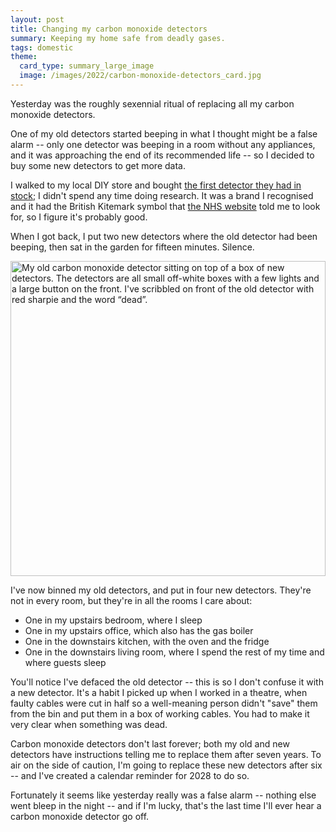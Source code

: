 ```yaml
---
layout: post
title: Changing my carbon monoxide detectors
summary: Keeping my home safe from deadly gases.
tags: domestic
theme:
  card_type: summary_large_image
  image: /images/2022/carbon-monoxide-detectors_card.jpg
---
```


Yesterday was the roughly sexennial ritual of replacing all my carbon monoxide detectors.

One of my old detectors started beeping in what I thought might be a false alarm -- only one detector was beeping in a room without any appliances, and it was approaching the end of its recommended life -- so I decided to buy some new detectors to get more data.

I walked to my local DIY store and bought [the first detector they had in stock][detectors]; I didn't spend any time doing research.
It was a brand I recognised and it had the British Kitemark symbol that [the NHS website] told me to look for, so I figure it's probably good.

When I got back, I put two new detectors where the old detector had been beeping, then sat in the garden for fifteen minutes.
Silence.

<img src="/images/2022/carbon-monoxide-detectors_2x.jpg" srcset="/images/2022/carbon-monoxide-detectors_1x.jpg 1x, /images/2022/carbon-monoxide-detectors_2x.jpg 2x" style="width: 504px;" alt="My old carbon monoxide detector sitting on top of a box of new detectors. The detectors are all small off-white boxes with a few lights and a large button on the front. I've scribbled on front of the old detector with red sharpie and the word “dead”.">

I've now binned my old detectors, and put in four new detectors.
They're not in every room, but they're in all the rooms I care about:

*   One in my upstairs bedroom, where I sleep
*   One in my upstairs office, which also has the gas boiler
*   One in the downstairs kitchen, with the oven and the fridge
*   One in the downstairs living room, where I spend the rest of my time and where guests sleep

You'll notice I've defaced the old detector -- this is so I don't confuse it with a new detector.
It's a habit I picked up when I worked in a theatre, when faulty cables were cut in half so a well-meaning person didn't "save" them from the bin and put them in a box of working cables.
You had to make it very clear when something was dead.

Carbon monoxide detectors don't last forever; both my old and new detectors have instructions telling me to replace them after seven years.
To air on the side of caution, I'm going to replace these new detectors after six -- and I've created a calendar reminder for 2028 to do so.

Fortunately it seems like yesterday really was a false alarm -- nothing else went bleep in the night -- and if I'm lucky, that's the last time I'll ever hear a carbon monoxide detector go off.

[detectors]: https://www.diy.com/departments/fireangel-tco-9xq-wireless-carbon-monoxide-alarm-with-7-year-battery-pack-of-2/261793_BQ.prd
[the NHS website]: https://www.nhs.uk/conditions/carbon-monoxide-poisoning/
